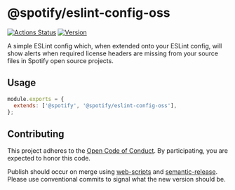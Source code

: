 # @spotify/eslint-config-oss

[![Actions Status](https://github.com/spotify/eslint-config-oss/workflows/Tests/badge.svg)](https://github.com/spotify/web-scripts/actions)
[![Version](https://img.shields.io/npm/v/@spotify/eslint-config-oss.svg)](https://www.npmjs.com/package/@spotify/eslint-config-oss)

A simple ESLint config which, when extended onto your ESLint config, will show alerts when required license headers are missing from your source files in Spotify open source projects.

## Usage

```js
module.exports = {
  extends: ['@spotify', '@spotify/eslint-config-oss'],
};
```

## Contributing

This project adheres to the [Open Code of Conduct][code-of-conduct]. By participating, you are expected to honor this code.

Publish should occur on merge using [web-scripts] and [semantic-release]. Please use conventional commits to signal what the new version should be.

[code-of-conduct]: https://github.com/spotify/code-of-conduct/blob/master/code-of-conduct.md
[web-scripts]: https://github.com/spotify/web-scripts
[semantic-release]: https://github.com/semantic-release/semantic-release
